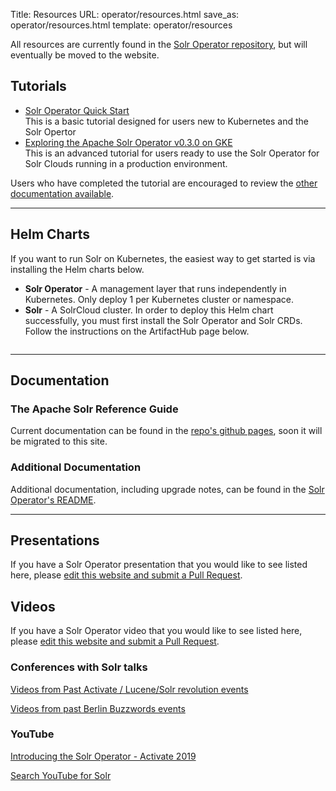Title: Resources
URL: operator/resources.html
save_as: operator/resources.html
template: operator/resources

All resources are currently found in the [Solr Operator repository](https://github.com/apache/solr-operator), but will eventually be moved to the website.

## Tutorials ##

* [Solr Operator Quick Start](https://apache.github.io/solr-operator/docs/local_tutorial)  
  This is a basic tutorial designed for users new to Kubernetes and the Solr Opertor
* [Exploring the Apache Solr Operator v0.3.0 on GKE]({filename}/pages/operator/articles/explore-v030-gke.md)  
  This is an advanced tutorial for users ready to use the Solr Operator for Solr Clouds running in a production environment.

Users who have completed the tutorial are encouraged to review the [other documentation available](#documentation).

***

## Helm Charts ##

If you want to run Solr on Kubernetes, the easiest way to get started is via installing the Helm charts below.

* **Solr Operator** - A management layer that runs independently in Kubernetes. Only deploy 1 per Kubernetes cluster or namespace.
* **Solr** - A SolrCloud cluster. In order to deploy this Helm chart successfully, you must first install the Solr Operator and Solr CRDs. Follow the instructions on the ArtifactHub page below.

<div style="display:flex; justify-content: space-evenly; flex-wrap: wrap">
  <div class="artifacthub-widget" data-url="https://artifacthub.io/packages/helm/apache-solr/solr-operator" data-theme="light" data-header="false" data-responsive="true" style="flex-basis:0"></div><script async src="https://artifacthub.io/artifacthub-widget.js"></script>
  <div class="artifacthub-widget" data-url="https://artifacthub.io/packages/helm/apache-solr/solr" data-theme="light" data-header="false" data-responsive="true" style="flex-basis:0"></div><script async src="https://artifacthub.io/artifacthub-widget.js"></script>
</div>

***

## Documentation ##

<h3 class="offset" id="the-apache-solr-reference-guide">The Apache Solr Reference Guide</h3>

Current documentation can be found in the [repo's github pages](https://apache.github.io/solr-operator/docs), soon it will be migrated to this site.

<h3 class="offset" id="additional-documentation">Additional Documentation</h3>

Additional documentation, including upgrade notes, can be found in the [Solr Operator's README](https://github.com/apache/solr-operator#solr-operator).

***

## Presentations ##

If you have a Solr Operator presentation that you would like to see listed here, please [edit this website and submit a Pull Request](/editing-website.html).

## Videos ##

If you have a Solr Operator video that you would like to see listed here, please [edit this website and submit a Pull Request](/editing-website.html).

<!-- TODO: WOULD BE NICE TO HAVE A SLIDER OR RANDOMLY PICKED VIDEO HERE -->

<h3 class="offset" id="youtube">Conferences with Solr talks</h3>

[Videos from Past Activate / Lucene/Solr revolution events](https://www.activate-conf.com/more-events)

[Videos from past Berlin Buzzwords events](https://www.youtube.com/c/PlainSchwarzUG/playlists?view=50&sort=dd&shelf_id=1)

<h3 class="offset" id="youtube">YouTube</h3>

[Introducing the Solr Operator - Activate 2019](https://www.youtube.com/watch?v=MD6NXTrA3xo&t=719s)

[Search YouTube for Solr](https://www.youtube.com/results?search_query=solr+operator)

